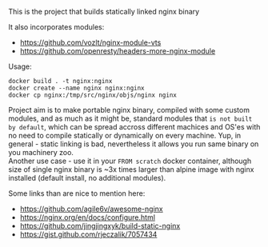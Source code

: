 This is the project that builds statically linked nginx binary  

It also incorporates modules:  
- https://github.com/vozlt/nginx-module-vts  
- https://github.com/openresty/headers-more-nginx-module


Usage:
```
docker build . -t nginx:nginx
docker create --name nginx nginx:nginx
docker cp nginx:/tmp/src/nginx/objs/nginx nginx
```


Project aim is to make portable nginx binary, compiled with some custom modules, and as much as it might be, standard modules that `is not built by default`, which can be spread accross different machices and OS'es with no need to compile statically or dynamically on every machine. Yup, in general - static linking is bad, nevertheless it allows you run same binary on you machinery zoo.  
Another use case - use it in your `FROM scratch` docker container, although size of single nginx binary is ~3x times larger than alpine image with nginx installed (default install, no additional modules).  


Some links than are nice to mention here:  
- https://github.com/agile6v/awesome-nginx
- https://nginx.org/en/docs/configure.html
- https://github.com/jingjingxyk/build-static-nginx
- https://gist.github.com/rjeczalik/7057434
